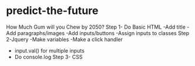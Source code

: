 # predict-the-future
How Much Gum will you Chew by 2050?
Step 1- Do Basic HTML
-Add title
-Add paragraphs/images
-Add inputs/buttons
-Assign inputs to classes
Step 2-Jquery
-Make variables
-Make a click handler
- input.val() for multiple inputs
- Do console.log
Step 3- CSS


